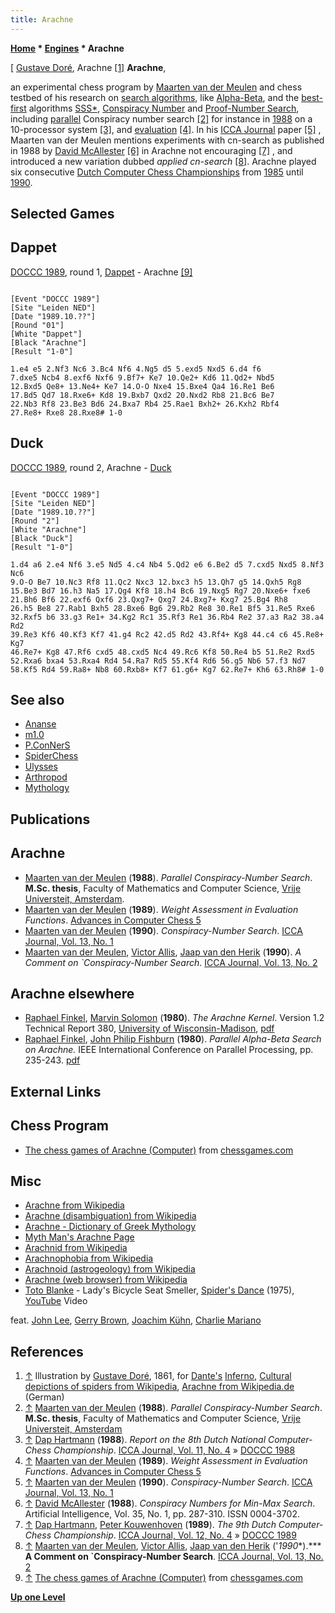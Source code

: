 ```yaml
---
title: Arachne
---
```

**[Home](Home "Home") * [Engines](Engines "Engines") * Arachne**

\[ [Gustave Doré](Category:Gustave_Dor%C3%A9 "Category:Gustave Doré"), Arachne <a id="cite-note-1" href="#cite-ref-1">[1]</a>
**Arachne**,

an experimental chess program by [Maarten van der Meulen](Maarten_van_der_Meulen "Maarten van der Meulen") and chess testbed of his research on [search algorithms](Search "Search"), like [Alpha-Beta](Alpha-Beta "Alpha-Beta"), and the [best-first](Best-First "Best-First") algorithms [SSS\*](SSS*_and_Dual* "SSS* and Dual*"), [Conspiracy Number](Conspiracy_Number_Search "Conspiracy Number Search") and [Proof-Number Search](Proof-Number_Search "Proof-Number Search"), including [parallel](Parallel_Search "Parallel Search") Conspiracy number search <a id="cite-note-2" href="#cite-ref-2">[2]</a> for instance in [1988](DOCCC_1988 "DOCCC 1988") on a 10-processor system <a id="cite-note-3" href="#cite-ref-3">[3]</a>, and [evaluation](Evaluation "Evaluation") <a id="cite-note-4" href="#cite-ref-4">[4]</a>. In his [ICCA Journal](ICGA_Journal "ICGA Journal") paper <a id="cite-note-5" href="#cite-ref-5">[5]</a> , Maarten van der Meulen mentions experiments with cn-search as published in 1988 by [David McAllester](David_McAllester "David McAllester") <a id="cite-note-6" href="#cite-ref-6">[6]</a> in Arachne not encouraging <a id="cite-note-7" href="#cite-ref-7">[7]</a> , and introduced a new variation dubbed *applied cn-search* <a id="cite-note-8" href="#cite-ref-8">[8]</a>. Arachne played six consecutive [Dutch Computer Chess Championships](Dutch_Open_Computer_Chess_Championship "Dutch Open Computer Chess Championship") from [1985](DOCCC_1985 "DOCCC 1985") until [1990](DOCCC_1990 "DOCCC 1990").

## Selected Games

## Dappet

[DOCCC 1989](DOCCC_1989 "DOCCC 1989"), round 1, [Dappet](Dappet "Dappet") - Arachne <a id="cite-note-9" href="#cite-ref-9">[9]</a>

```

[Event "DOCCC 1989"]
[Site "Leiden NED"]
[Date "1989.10.??"]
[Round "01"]
[White "Dappet"]
[Black "Arachne"]
[Result "1-0"]

1.e4 e5 2.Nf3 Nc6 3.Bc4 Nf6 4.Ng5 d5 5.exd5 Nxd5 6.d4 f6
7.dxe5 Ncb4 8.exf6 Nxf6 9.Bf7+ Ke7 10.Qe2+ Kd6 11.Qd2+ Nbd5
12.Bxd5 Qe8+ 13.Ne4+ Ke7 14.O-O Nxe4 15.Bxe4 Qa4 16.Re1 Be6
17.Bd5 Qd7 18.Rxe6+ Kd8 19.Bxb7 Qxd2 20.Nxd2 Rb8 21.Bc6 Be7
22.Nb3 Rf8 23.Be3 Bd6 24.Bxa7 Rb4 25.Rae1 Bxh2+ 26.Kxh2 Rbf4
27.Re8+ Rxe8 28.Rxe8# 1-0

```

## Duck

[DOCCC 1989](DOCCC_1989 "DOCCC 1989"), round 2, Arachne - [Duck](Duck "Duck")

```

[Event "DOCCC 1989"]
[Site "Leiden NED"]
[Date "1989.10.??"]
[Round "2"]
[White "Arachne"]
[Black "Duck"]
[Result "1-0"]

1.d4 a6 2.e4 Nf6 3.e5 Nd5 4.c4 Nb4 5.Qd2 e6 6.Be2 d5 7.cxd5 Nxd5 8.Nf3 Nc6
9.O-O Be7 10.Nc3 Rf8 11.Qc2 Nxc3 12.bxc3 h5 13.Qh7 g5 14.Qxh5 Rg8
15.Be3 Bd7 16.h3 Na5 17.Qg4 Kf8 18.h4 Bc6 19.Nxg5 Rg7 20.Nxe6+ fxe6
21.Bh6 Bf6 22.exf6 Qxf6 23.Qxg7+ Qxg7 24.Bxg7+ Kxg7 25.Bg4 Rh8
26.h5 Be8 27.Rab1 Bxh5 28.Bxe6 Bg6 29.Rb2 Re8 30.Re1 Bf5 31.Re5 Rxe6
32.Rxf5 b6 33.g3 Re1+ 34.Kg2 Rc1 35.Rf3 Re1 36.Rb4 Re2 37.a3 Ra2 38.a4 Rd2
39.Re3 Kf6 40.Kf3 Kf7 41.g4 Rc2 42.d5 Rd2 43.Rf4+ Kg8 44.c4 c6 45.Re8+ Kg7
46.Re7+ Kg8 47.Rf6 cxd5 48.cxd5 Nc4 49.Rc6 Kf8 50.Re4 b5 51.Re2 Rxd5
52.Rxa6 bxa4 53.Rxa4 Rd4 54.Ra7 Rd5 55.Kf4 Rd6 56.g5 Nb6 57.f3 Nd7
58.Kf5 Rd4 59.Ra8+ Nb8 60.Rxb8+ Kf7 61.g6+ Kg7 62.Re7+ Kh6 63.Rh8# 1-0

```

## See also

- [Ananse](Ananse "Ananse")
- [m1.0](M1.0 "M1.0")
- [P.ConNerS](P.ConNerS "P.ConNerS")
- [SpiderChess](SpiderChess "SpiderChess")
- [Ulysses](Ulysses "Ulysses")
- [Arthropod](Category:Arthropod "Category:Arthropod")
- [Mythology](Category:Mythology "Category:Mythology")

## Publications

## Arachne

- [Maarten van der Meulen](Maarten_van_der_Meulen "Maarten van der Meulen") (**1988**). *Parallel Conspiracy-Number Search*. **M.Sc. thesis**, Faculty of Mathematics and Computer Science, [Vrije Universteit, Amsterdam](https://en.wikipedia.org/wiki/Vrije_Universiteit).
- [Maarten van der Meulen](Maarten_van_der_Meulen "Maarten van der Meulen") (**1989**). *Weight Assessment in Evaluation Functions*. [Advances in Computer Chess 5](Advances_in_Computer_Chess_5 "Advances in Computer Chess 5")
- [Maarten van der Meulen](Maarten_van_der_Meulen "Maarten van der Meulen") (**1990**). *Conspiracy-Number Search*. [ICCA Journal, Vol. 13, No. 1](ICGA_Journal#13_1 "ICGA Journal")
- [Maarten van der Meulen](Maarten_van_der_Meulen "Maarten van der Meulen"), [Victor Allis](Victor_Allis "Victor Allis"), [Jaap van den Herik](Jaap_van_den_Herik "Jaap van den Herik") (**1990**). *A Comment on \`Conspiracy-Number Search*. [ICCA Journal, Vol. 13, No. 2](ICGA_Journal#13_2 "ICGA Journal")

## Arachne elsewhere

- [Raphael Finkel](Raphael_Finkel "Raphael Finkel"), [Marvin Solomon](Marvin_Solomon "Marvin Solomon") (**1980**). *The Arachne Kernel*. Version 1.2 Technical Report 380, [University of Wisconsin-Madison](https://en.wikipedia.org/wiki/University_of_Wisconsin-Madison), [pdf](http://ftp.cs.wisc.edu/pub/techreports/1980/TR380.pdf)
- [Raphael Finkel](Raphael_Finkel "Raphael Finkel"), [John Philip Fishburn](John_Philip_Fishburn "John Philip Fishburn") (**1980**). *Parallel Alpha-Beta Search on Arachne.* IEEE International Conference on Parallel Processing, pp. 235-243. [pdf](ftp://ftp.cs.wisc.edu/pub/techreports/1980/TR394.pdf)

## External Links

## Chess Program

- [The chess games of Arachne (Computer)](http://www.chessgames.com/perl/chessplayer?pid=60000) from [chessgames.com](http://www.chessgames.com/index.html)

## Misc

- [Arachne from Wikipedia](https://en.wikipedia.org/wiki/Arachne)
- [Arachne (disambiguation) from Wikipedia](https://en.wikipedia.org/wiki/Arachne_%28disambiguation%29)
- [Arachne - Dictionary of Greek Mythology](http://www.mlahanas.de/Greeks/Mythology/Arachne.html)
- [Myth Man's Arachne Page](http://www.thanasis.com/store/arachne.htm)
- [Arachnid from Wikipedia](https://en.wikipedia.org/wiki/Arachnid)
- [Arachnophobia from Wikipedia](https://en.wikipedia.org/wiki/Arachnophobia)
- [Arachnoid (astrogeology) from Wikipedia](https://en.wikipedia.org/wiki/Arachnoid_%28astrogeology%29)
- [Arachne (web browser) from Wikipedia](https://en.wikipedia.org/wiki/Arachne_%28web_browser%29)
- [Toto Blanke](Category:Toto_Blanke "Category:Toto Blanke") - Lady's Bicycle Seat Smeller, [Spider's Dance](http://www.discogs.com/Toto-Blanke-Spiders-Dance/release/1564302) (1975), [YouTube](https://en.wikipedia.org/wiki/YouTube) Video

feat. [John Lee](Category:John_Lee "Category:John Lee"), [Gerry Brown](Category:Gerry_Brown "Category:Gerry Brown"), [Joachim Kühn](https://en.wikipedia.org/wiki/Joachim_K%C3%BChn), [Charlie Mariano](Category:Charlie_Mariano "Category:Charlie Mariano")

## References

1. <a id="cite-ref-1" href="#cite-note-1">↑</a> Illustration by [Gustave Doré](Category:Gustave_Dor%C3%A9 "Category:Gustave Doré"), 1861, for [Dante's](https://en.wikipedia.org/wiki/Dante_Alighieri) [Inferno](https://en.wikipedia.org/wiki/Inferno_%28Dante%29), [Cultural depictions of spiders from Wikipedia](https://en.wikipedia.org/wiki/Cultural_depictions_of_spiders), [Arachne from Wikipedia.de](https://de.wikipedia.org/wiki/Arachne) (German)
1. <a id="cite-ref-2" href="#cite-note-2">↑</a> [Maarten van der Meulen](Maarten_van_der_Meulen "Maarten van der Meulen") (**1988**). *Parallel Conspiracy-Number Search*. **M.Sc. thesis**, Faculty of Mathematics and Computer Science, [Vrije Universteit, Amsterdam](https://en.wikipedia.org/wiki/Vrije_Universiteit)
1. <a id="cite-ref-3" href="#cite-note-3">↑</a> [Dap Hartmann](Dap_Hartmann "Dap Hartmann") (**1988**). *Report on the 8th Dutch National Computer-Chess Championship*. [ICCA Journal, Vol. 11, No. 4](ICGA_Journal#11_4 "ICGA Journal") » [DOCCC 1988](DOCCC_1988 "DOCCC 1988")
1. <a id="cite-ref-4" href="#cite-note-4">↑</a> [Maarten van der Meulen](Maarten_van_der_Meulen "Maarten van der Meulen") (**1989**). *Weight Assessment in Evaluation Functions*. [Advances in Computer Chess 5](Advances_in_Computer_Chess_5 "Advances in Computer Chess 5")
1. <a id="cite-ref-5" href="#cite-note-5">↑</a> [Maarten van der Meulen](Maarten_van_der_Meulen "Maarten van der Meulen") (**1990**). *Conspiracy-Number Search*. [ICCA Journal, Vol. 13, No. 1](ICGA_Journal#13_1 "ICGA Journal")
1. <a id="cite-ref-6" href="#cite-note-6">↑</a> [David McAllester](David_McAllester "David McAllester") (**1988**). *Conspiracy Numbers for Min-Max Search*. Artificial Intelligence, Vol. 35, No. 1, pp. 287-310. ISSN 0004-3702.
1. <a id="cite-ref-7" href="#cite-note-7">↑</a> [Dap Hartmann](Dap_Hartmann "Dap Hartmann"), [Peter Kouwenhoven](Peter_Kouwenhoven "Peter Kouwenhoven") (**1989**). *The 9th Dutch Computer-Chess Championship*. [ICCA Journal, Vol. 12, No. 4](ICGA_Journal#124 "ICGA Journal") » [DOCCC 1989](DOCCC_1989 "DOCCC 1989")
1. <a id="cite-ref-8" href="#cite-note-8">↑</a> [Maarten van der Meulen](Maarten_van_der_Meulen "Maarten van der Meulen"), [Victor Allis](Victor_Allis "Victor Allis"), [Jaap van den Herik](Jaap_van_den_Herik "Jaap van den Herik") ('*1990*\*).\*\*\* **A Comment on \`Conspiracy-Number Search**. [ICCA Journal, Vol. 13, No. 2](ICGA_Journal#13_2 "ICGA Journal")
1. <a id="cite-ref-9" href="#cite-note-9">↑</a> [The chess games of Arachne (Computer)](http://www.chessgames.com/perl/chessplayer?pid=60000) from [chessgames.com](http://www.chessgames.com/index.html)

**[Up one Level](Engines "Engines")**

